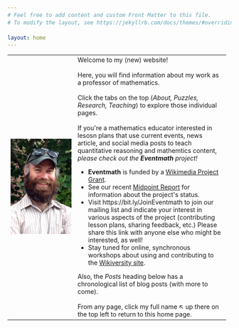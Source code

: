 ```yaml
---
# Feel free to add content and custom Front Matter to this file.
# To modify the layout, see https://jekyllrb.com/docs/themes/#overriding-theme-defaults

layout: home
---
```


<table style="border-collapse: collapse; width: 97.7137%;" border="0">
    <tbody>
        <tr>
            <td style="width: 30%;">
                <img src="assets/images/bws-pic.jpg" width="250px"/>
            </td>
            <td style="width: 68%;">Welcome to my (new) website! <br><br> Here, you will find information about my work as a professor of mathematics.<br><br> Click the tabs on the top (<em>About, Puzzles, Research, Teaching</em>) to explore those individual pages. <br><br> 
                If you're a mathematics educator interested in lesosn plans that use current events, news article, and social media posts to teach quantitative reasoning and mathemtics content, <em>please check out the <b>Eventmath</b> project!</em>
                <ul>
                    <li><b>Eventmath</b> is funded by a <a href="https://meta.wikimedia.org/wiki/Grants:Project/Eventmath">Wikimedia Project Grant</a>.</li>
                    <li>See our recent <a href="https://meta.wikimedia.org/wiki/Grants:Project/Eventmath/Midpoint">Midpoint Report</a> for information about the project's status.</li>
                    <li>Visit https://bit.ly/JoinEventmath to join our mailing list and indicate your interest in various aspects of the project (contributing lesson plans, sharing feedback, etc.) Please share this link with anyone else who might be interested, as well!</li>
                    <li>Stay tuned for online, synchronous workshops about using and contributing to the <a href="https://en.wikiversity.org/wiki/Eventmath">Wikiversity site</a>.</li>
                </ul>
                Also, the <em>Posts</em> heading below has a chronological list of blog posts (with more to come). <br><br>
            From any page, click my full name ↖ up there on the top left to return to this home page.
            </td>
        </tr>
    </tbody>
</table>
